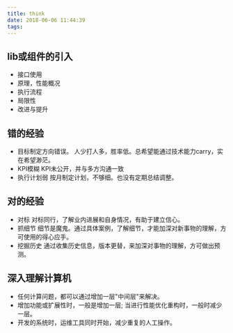 ```yaml
---
title: think
date: 2018-06-06 11:44:39
tags:
---
```

## lib或组件的引入
+ 接口使用
+ 原理，性能概况
+ 执行流程
+ 局限性
+ 改进与提升

## 错的经验
+ 目标制定方向错误。
人少打人多，胜率低。总希望能通过技术能力carry，实在希望渺茫。
+ KPI模糊
KPI未公开，并与多方沟通一致
+ 执行计划弱
按月制定计划，不够细。也没有定期总结调整。

## 对的经验
+ 对标
对标同行，了解业内进展和自身情况，有助于建立信心。
+ 抓细节
细节是魔鬼。通过具体案例，了解细节，才能加深对新事物的理解，方可使用的得心应手。
+ 挖掘历史
通过收集历史信息，版本更替，来加深对事物的理解，方可做出预测。

## 深入理解计算机
+ 任何计算问题，都可以通过增加一层"中间层"来解决。
+ 增加功能或扩展性时，一般是增加一层; 当进行性能优化重构时，一般时减少一层。
+ 开发的系统时，运维工具同时开始，减少重复的人工操作。
